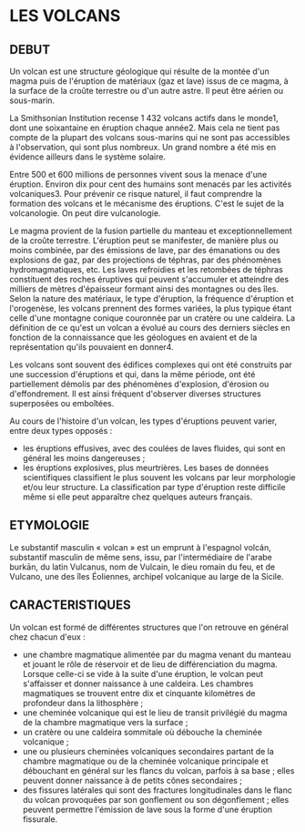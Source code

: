 # LES VOLCANS

## DEBUT 
Un volcan est une structure géologique qui résulte de la montée d'un magma puis de l'éruption de matériaux (gaz et lave) issus de ce magma, à la surface de la croûte terrestre ou d'un autre astre. Il peut être aérien ou sous-marin.

La Smithsonian Institution recense 1 432 volcans actifs dans le monde1, dont une soixantaine en éruption chaque année2. Mais cela ne tient pas compte de la plupart des volcans sous-marins qui ne sont pas accessibles à l'observation, qui sont plus nombreux. Un grand nombre a été mis en évidence ailleurs dans le système solaire.

Entre 500 et 600 millions de personnes vivent sous la menace d'une éruption. Environ dix pour cent des humains sont menacés par les activités volcaniques3. Pour prévenir ce risque naturel, il faut comprendre la formation des volcans et le mécanisme des éruptions. C'est le sujet de la volcanologie. On peut dire vulcanologie.

Le magma provient de la fusion partielle du manteau et exceptionnellement de la croûte terrestre. L'éruption peut se manifester, de manière plus ou moins combinée, par des émissions de lave, par des émanations ou des explosions de gaz, par des projections de téphras, par des phénomènes hydromagmatiques, etc. Les laves refroidies et les retombées de téphras constituent des roches éruptives qui peuvent s'accumuler et atteindre des milliers de mètres d'épaisseur formant ainsi des montagnes ou des îles. Selon la nature des matériaux, le type d'éruption, la fréquence d'éruption et l'orogenèse, les volcans prennent des formes variées, la plus typique étant celle d'une montagne conique couronnée par un cratère ou une caldeira. La définition de ce qu'est un volcan a évolué au cours des derniers siècles en fonction de la connaissance que les géologues en avaient et de la représentation qu'ils pouvaient en donner4.

Les volcans sont souvent des édifices complexes qui ont été construits par une succession d'éruptions et qui, dans la même période, ont été partiellement démolis par des phénomènes d'explosion, d'érosion ou d'effondrement. Il est ainsi fréquent d'observer diverses structures superposées ou emboîtées.

Au cours de l'histoire d'un volcan, les types d'éruptions peuvent varier, entre deux types opposés :

- les éruptions effusives, avec des coulées de laves fluides, qui sont en général les moins dangereuses ;
- les éruptions explosives, plus meurtrières.
Les bases de données scientifiques classifient le plus souvent les volcans par leur morphologie et/ou leur structure. La classification par type d'éruption reste difficile même si elle peut apparaître chez quelques auteurs français.

## ETYMOLOGIE

Le substantif masculin « volcan » est un emprunt à l'espagnol volcán, substantif masculin de même sens, issu, par l'intermédiaire de l'arabe burkān, du latin Vulcanus, nom de Vulcain, le dieu romain du feu, et de Vulcano, une des îles Éoliennes, archipel volcanique au large de la Sicile.

## CARACTERISTIQUES 

Un volcan est formé de différentes structures que l'on retrouve en général chez chacun d'eux :

- une chambre magmatique alimentée par du magma venant du manteau et jouant le rôle de réservoir et de lieu de différenciation du magma. Lorsque celle-ci se vide à la suite d'une éruption, le volcan peut s'affaisser et donner naissance à une caldeira. Les chambres magmatiques se trouvent entre dix et cinquante kilomètres de profondeur dans la lithosphère ;
- une cheminée volcanique qui est le lieu de transit privilégié du magma de la chambre magmatique vers la surface ;
- un cratère ou une caldeira sommitale où débouche la cheminée volcanique ;
- une ou plusieurs cheminées volcaniques secondaires partant de la chambre magmatique ou de la cheminée volcanique principale et débouchant en général sur les flancs du volcan, parfois à sa base ; elles peuvent donner naissance à de petits cônes secondaires ;
- des fissures latérales qui sont des fractures longitudinales dans le flanc du volcan provoquées par son gonflement ou son dégonflement ; elles peuvent permettre l'émission de lave sous la forme d'une éruption fissurale.